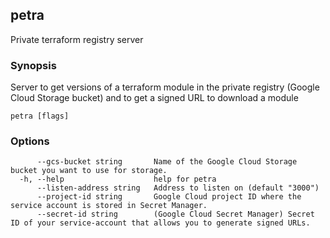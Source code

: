 ## petra

Private terraform registry server

### Synopsis

Server to get versions of a terraform module in the private registry (Google Cloud Storage bucket) and to get a signed URL to download a module

```
petra [flags]
```

### Options

```
      --gcs-bucket string       Name of the Google Cloud Storage bucket you want to use for storage.
  -h, --help                    help for petra
      --listen-address string   Address to listen on (default "3000")
      --project-id string       Google Cloud project ID where the service account is stored in Secret Manager.
      --secret-id string        (Google Cloud Secret Manager) Secret ID of your service-account that allows you to generate signed URLs.
```

